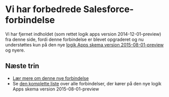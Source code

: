 <properties
   pageTitle="Brug af Salesforce-forbindelsen i logik Apps | Microsoft Azure App Service"
   description="Hvordan du kan oprette og konfigurere app'en Salesforce-forbindelse eller API og bruge det i en logik app i Azure App Service"
   services="logic-apps"
   documentationCenter=".net,nodejs,java"
   authors="msftman"
   manager="erikre"
   editor=""/>

<tags
   ms.service="logic-apps"
   ms.devlang="multiple"
   ms.topic="article"
   ms.tgt_pltfrm="na"
   ms.workload="integration"
   ms.date="04/19/2016"
   ms.author="deonhe"/>


# <a name="weve-improved-the-salesforce-connector"></a>Vi har forbedrede Salesforce-forbindelse 

Vi har fjernet indholdet (som rettet logik apps version 2014-12-01-preview) fra denne side, fordi denne forbindelse er blevet opgraderet og nu understøttes kun på den nye [logik Apps skema version 2015-08-01-preview](./app-service-logic-schema-2015-08-01.md) og nyere. 


## <a name="next-steps"></a>Næste trin    

- [Lær mere om denne nye forbindelse](../connectors/connectors-create-api-salesforce.md)
- Se [den komplette liste](../connectors/apis-list.md) over alle forbindelser, der kører på den nye logik Apps skema version 2015-08-01-preview  